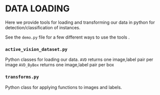 # DATA LOADING

Here we provide tools for loading and transforming our data in python
 for detection/classification of instances.

See the `demo.py` file for a few different ways to use the tools .

### `active_vision_dataset.py`
Python classes for loading our data.
`AVD` returns one image,label pair per image
`AVD_ByBox` returns one image,label pair per box

### `transforms.py`
Python class for applying functions to images and labels.




